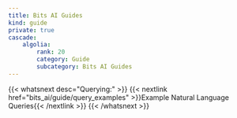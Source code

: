 ```yaml
---
title: Bits AI Guides
kind: guide
private: true
cascade:
    algolia:
        rank: 20
        category: Guide
        subcategory: Bits AI Guides
---
```


{{< whatsnext desc="Querying:" >}}
    {{< nextlink href="bits_ai/guide/query_examples" >}}Example Natural Language Queries{{< /nextlink >}}
{{< /whatsnext >}}